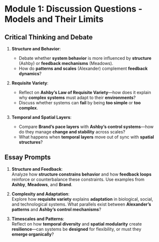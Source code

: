 # Module 1: Discussion Questions - Models and Their Limits

## Critical Thinking and Debate

1. **Structure and Behavior**:  
   - Debate whether **system behavior** is more influenced by **structure** (Ashby) or **feedback mechanisms** (Meadows).  
   - How do **patterns and scales** (Alexander) complement **feedback dynamics**?  

2. **Requisite Variety**:  
   - Reflect on **Ashby’s Law of Requisite Variety**—how does it explain why **complex systems** must adapt to their **environments**?  
   - Discuss whether systems can **fail** by being **too simple** or **too complex**.  

3. **Temporal and Spatial Layers**:  
   - Compare **Brand’s pace layers** with **Ashby’s control systems**—how do they manage **change and stability** across scales?  
   - What happens when **temporal layers** move out of sync with **spatial structures**?  

## Essay Prompts

1. **Structure and Feedback**:  
   Analyze how **structure constrains behavior** and how **feedback loops** reinforce or counterbalance these constraints. Use examples from **Ashby**, **Meadows**, and **Brand**.  

2. **Complexity and Adaptation**:  
   Explore how **requisite variety** explains **adaptation** in biological, social, and technological systems. What parallels exist between **Alexander’s patterns** and **Ashby’s control mechanisms**?  

3. **Timescales and Patterns**:  
   Reflect on how **temporal diversity** and **spatial modularity** create **resilience**—can systems be **designed** for flexibility, or must they **emerge organically**?  

